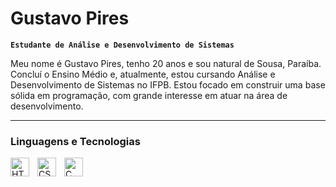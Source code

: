 #  Gustavo Pires
**`Estudante de Análise e Desenvolvimento de Sistemas`**

Meu nome é Gustavo Pires, tenho 20 anos e sou natural de Sousa, Paraíba. Concluí o Ensino Médio e, atualmente, estou cursando Análise e Desenvolvimento de Sistemas no IFPB. Estou focado em construir uma base sólida em programação, com grande interesse em atuar na área de desenvolvimento.

---

###  Linguagens e Tecnologias
<img 
    align="left" 
    alt="HTML"
    title="HTML" 
    width="30px" 
    style="padding-right: 10px;" 
    src="https://cdn.jsdelivr.net/gh/devicons/devicon@latest/icons/html5/html5-original.svg" 
/>
<img 
    align="left" 
    alt="CSS" 
    title="CSS"
    width="30px" 
    style="padding-right: 10px;" 
    src="https://cdn.jsdelivr.net/gh/devicons/devicon@latest/icons/css3/css3-original.svg" 
/>
<img 
    align="left" 
    alt="C" 
    title="C"
    width="30px" 
    style="padding-right: 10px;" 
    src="https://cdn.jsdelivr.net/gh/devicons/devicon@latest/icons/c/c-original.svg"
/>

